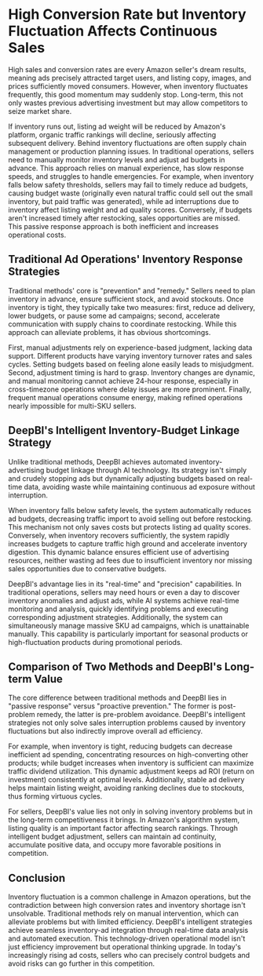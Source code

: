 # High Conversion Rate but Inventory Fluctuation Affects Continuous Sales

High sales and conversion rates are every Amazon seller's dream results, meaning ads precisely attracted target users, and listing copy, images, and prices sufficiently moved consumers. However, when inventory fluctuates frequently, this good momentum may suddenly stop. Long-term, this not only wastes previous advertising investment but may allow competitors to seize market share.

If inventory runs out, listing ad weight will be reduced by Amazon's platform, organic traffic rankings will decline, seriously affecting subsequent delivery. Behind inventory fluctuations are often supply chain management or production planning issues. In traditional operations, sellers need to manually monitor inventory levels and adjust ad budgets in advance. This approach relies on manual experience, has slow response speeds, and struggles to handle emergencies. For example, when inventory falls below safety thresholds, sellers may fail to timely reduce ad budgets, causing budget waste (originally even natural traffic could sell out the small inventory, but paid traffic was generated), while ad interruptions due to inventory affect listing weight and ad quality scores. Conversely, if budgets aren't increased timely after restocking, sales opportunities are missed. This passive response approach is both inefficient and increases operational costs.

## Traditional Ad Operations' Inventory Response Strategies

Traditional methods' core is "prevention" and "remedy." Sellers need to plan inventory in advance, ensure sufficient stock, and avoid stockouts. Once inventory is tight, they typically take two measures: first, reduce ad delivery, lower budgets, or pause some ad campaigns; second, accelerate communication with supply chains to coordinate restocking. While this approach can alleviate problems, it has obvious shortcomings.

First, manual adjustments rely on experience-based judgment, lacking data support. Different products have varying inventory turnover rates and sales cycles. Setting budgets based on feeling alone easily leads to misjudgment. Second, adjustment timing is hard to grasp. Inventory changes are dynamic, and manual monitoring cannot achieve 24-hour response, especially in cross-timezone operations where delay issues are more prominent. Finally, frequent manual operations consume energy, making refined operations nearly impossible for multi-SKU sellers.

## DeepBI's Intelligent Inventory-Budget Linkage Strategy

Unlike traditional methods, DeepBI achieves automated inventory-advertising budget linkage through AI technology. Its strategy isn't simply and crudely stopping ads but dynamically adjusting budgets based on real-time data, avoiding waste while maintaining continuous ad exposure without interruption.

When inventory falls below safety levels, the system automatically reduces ad budgets, decreasing traffic import to avoid selling out before restocking. This mechanism not only saves costs but protects listing ad quality scores. Conversely, when inventory recovers sufficiently, the system rapidly increases budgets to capture traffic high ground and accelerate inventory digestion. This dynamic balance ensures efficient use of advertising resources, neither wasting ad fees due to insufficient inventory nor missing sales opportunities due to conservative budgets.

DeepBI's advantage lies in its "real-time" and "precision" capabilities. In traditional operations, sellers may need hours or even a day to discover inventory anomalies and adjust ads, while AI systems achieve real-time monitoring and analysis, quickly identifying problems and executing corresponding adjustment strategies. Additionally, the system can simultaneously manage massive SKU ad campaigns, which is unattainable manually. This capability is particularly important for seasonal products or high-fluctuation products during promotional periods.

## Comparison of Two Methods and DeepBI's Long-term Value

The core difference between traditional methods and DeepBI lies in "passive response" versus "proactive prevention." The former is post-problem remedy, the latter is pre-problem avoidance. DeepBI's intelligent strategies not only solve sales interruption problems caused by inventory fluctuations but also indirectly improve overall ad efficiency.

For example, when inventory is tight, reducing budgets can decrease inefficient ad spending, concentrating resources on high-converting other products; while budget increases when inventory is sufficient can maximize traffic dividend utilization. This dynamic adjustment keeps ad ROI (return on investment) consistently at optimal levels. Additionally, stable ad delivery helps maintain listing weight, avoiding ranking declines due to stockouts, thus forming virtuous cycles.

For sellers, DeepBI's value lies not only in solving inventory problems but in the long-term competitiveness it brings. In Amazon's algorithm system, listing quality is an important factor affecting search rankings. Through intelligent budget adjustment, sellers can maintain ad continuity, accumulate positive data, and occupy more favorable positions in competition.

## Conclusion

Inventory fluctuation is a common challenge in Amazon operations, but the contradiction between high conversion rates and inventory shortage isn't unsolvable. Traditional methods rely on manual intervention, which can alleviate problems but with limited efficiency. DeepBI's intelligent strategies achieve seamless inventory-ad integration through real-time data analysis and automated execution. This technology-driven operational model isn't just efficiency improvement but operational thinking upgrade. In today's increasingly rising ad costs, sellers who can precisely control budgets and avoid risks can go further in this competition.

